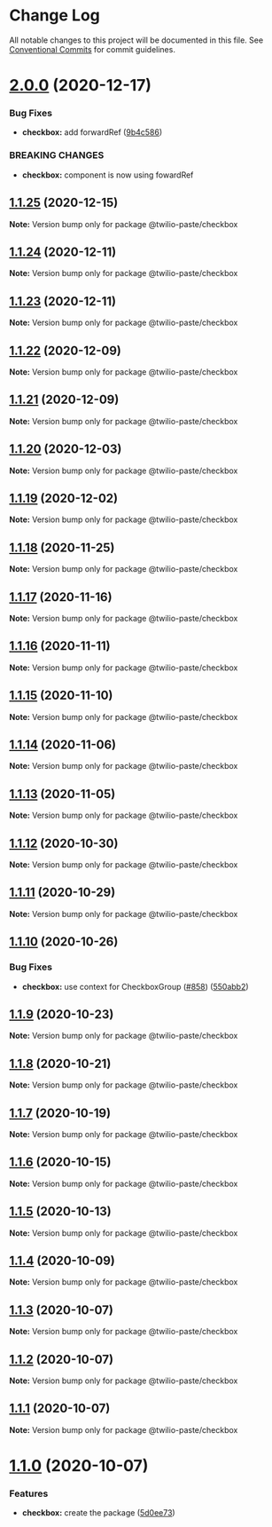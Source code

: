 # Change Log

All notable changes to this project will be documented in this file.
See [Conventional Commits](https://conventionalcommits.org) for commit guidelines.

# [2.0.0](https://github.com/twilio-labs/paste/compare/@twilio-paste/checkbox@1.1.25...@twilio-paste/checkbox@2.0.0) (2020-12-17)


### Bug Fixes

* **checkbox:** add forwardRef ([9b4c586](https://github.com/twilio-labs/paste/commit/9b4c58658c3bc96f16d2d213e8f00d4b1acd2a55))


### BREAKING CHANGES

* **checkbox:** component is now using fowardRef





## [1.1.25](https://github.com/twilio-labs/paste/compare/@twilio-paste/checkbox@1.1.24...@twilio-paste/checkbox@1.1.25) (2020-12-15)

**Note:** Version bump only for package @twilio-paste/checkbox





## [1.1.24](https://github.com/twilio-labs/paste/compare/@twilio-paste/checkbox@1.1.23...@twilio-paste/checkbox@1.1.24) (2020-12-11)

**Note:** Version bump only for package @twilio-paste/checkbox





## [1.1.23](https://github.com/twilio-labs/paste/compare/@twilio-paste/checkbox@1.1.22...@twilio-paste/checkbox@1.1.23) (2020-12-11)

**Note:** Version bump only for package @twilio-paste/checkbox





## [1.1.22](https://github.com/twilio-labs/paste/compare/@twilio-paste/checkbox@1.1.21...@twilio-paste/checkbox@1.1.22) (2020-12-09)

**Note:** Version bump only for package @twilio-paste/checkbox





## [1.1.21](https://github.com/twilio-labs/paste/compare/@twilio-paste/checkbox@1.1.20...@twilio-paste/checkbox@1.1.21) (2020-12-09)

**Note:** Version bump only for package @twilio-paste/checkbox





## [1.1.20](https://github.com/twilio-labs/paste/compare/@twilio-paste/checkbox@1.1.19...@twilio-paste/checkbox@1.1.20) (2020-12-03)

**Note:** Version bump only for package @twilio-paste/checkbox





## [1.1.19](https://github.com/twilio-labs/paste/compare/@twilio-paste/checkbox@1.1.18...@twilio-paste/checkbox@1.1.19) (2020-12-02)

**Note:** Version bump only for package @twilio-paste/checkbox





## [1.1.18](https://github.com/twilio-labs/paste/compare/@twilio-paste/checkbox@1.1.17...@twilio-paste/checkbox@1.1.18) (2020-11-25)

**Note:** Version bump only for package @twilio-paste/checkbox





## [1.1.17](https://github.com/twilio-labs/paste/compare/@twilio-paste/checkbox@1.1.16...@twilio-paste/checkbox@1.1.17) (2020-11-16)

**Note:** Version bump only for package @twilio-paste/checkbox





## [1.1.16](https://github.com/twilio-labs/paste/compare/@twilio-paste/checkbox@1.1.15...@twilio-paste/checkbox@1.1.16) (2020-11-11)

**Note:** Version bump only for package @twilio-paste/checkbox





## [1.1.15](https://github.com/twilio-labs/paste/compare/@twilio-paste/checkbox@1.1.14...@twilio-paste/checkbox@1.1.15) (2020-11-10)

**Note:** Version bump only for package @twilio-paste/checkbox





## [1.1.14](https://github.com/twilio-labs/paste/compare/@twilio-paste/checkbox@1.1.13...@twilio-paste/checkbox@1.1.14) (2020-11-06)

**Note:** Version bump only for package @twilio-paste/checkbox





## [1.1.13](https://github.com/twilio-labs/paste/compare/@twilio-paste/checkbox@1.1.12...@twilio-paste/checkbox@1.1.13) (2020-11-05)

**Note:** Version bump only for package @twilio-paste/checkbox





## [1.1.12](https://github.com/twilio-labs/paste/compare/@twilio-paste/checkbox@1.1.11...@twilio-paste/checkbox@1.1.12) (2020-10-30)

**Note:** Version bump only for package @twilio-paste/checkbox





## [1.1.11](https://github.com/twilio-labs/paste/compare/@twilio-paste/checkbox@1.1.10...@twilio-paste/checkbox@1.1.11) (2020-10-29)

**Note:** Version bump only for package @twilio-paste/checkbox





## [1.1.10](https://github.com/twilio-labs/paste/compare/@twilio-paste/checkbox@1.1.9...@twilio-paste/checkbox@1.1.10) (2020-10-26)


### Bug Fixes

* **checkbox:** use context for CheckboxGroup ([#858](https://github.com/twilio-labs/paste/issues/858)) ([550abb2](https://github.com/twilio-labs/paste/commit/550abb2d2febaf94ec0752f4bbe2cedfc3e17563))





## [1.1.9](https://github.com/twilio-labs/paste/compare/@twilio-paste/checkbox@1.1.8...@twilio-paste/checkbox@1.1.9) (2020-10-23)

**Note:** Version bump only for package @twilio-paste/checkbox





## [1.1.8](https://github.com/twilio-labs/paste/compare/@twilio-paste/checkbox@1.1.7...@twilio-paste/checkbox@1.1.8) (2020-10-21)

**Note:** Version bump only for package @twilio-paste/checkbox





## [1.1.7](https://github.com/twilio-labs/paste/compare/@twilio-paste/checkbox@1.1.6...@twilio-paste/checkbox@1.1.7) (2020-10-19)

**Note:** Version bump only for package @twilio-paste/checkbox





## [1.1.6](https://github.com/twilio-labs/paste/compare/@twilio-paste/checkbox@1.1.5...@twilio-paste/checkbox@1.1.6) (2020-10-15)

**Note:** Version bump only for package @twilio-paste/checkbox





## [1.1.5](https://github.com/twilio-labs/paste/compare/@twilio-paste/checkbox@1.1.4...@twilio-paste/checkbox@1.1.5) (2020-10-13)

**Note:** Version bump only for package @twilio-paste/checkbox





## [1.1.4](https://github.com/twilio-labs/paste/compare/@twilio-paste/checkbox@1.1.3...@twilio-paste/checkbox@1.1.4) (2020-10-09)

**Note:** Version bump only for package @twilio-paste/checkbox





## [1.1.3](https://github.com/twilio-labs/paste/compare/@twilio-paste/checkbox@1.1.2...@twilio-paste/checkbox@1.1.3) (2020-10-07)

**Note:** Version bump only for package @twilio-paste/checkbox





## [1.1.2](https://github.com/twilio-labs/paste/compare/@twilio-paste/checkbox@1.1.1...@twilio-paste/checkbox@1.1.2) (2020-10-07)

**Note:** Version bump only for package @twilio-paste/checkbox





## [1.1.1](https://github.com/twilio-labs/paste/compare/@twilio-paste/checkbox@1.1.0...@twilio-paste/checkbox@1.1.1) (2020-10-07)

**Note:** Version bump only for package @twilio-paste/checkbox





# [1.1.0](https://github.com/twilio-labs/paste/compare/@twilio-paste/checkbox@0.0.2...@twilio-paste/checkbox@1.1.0) (2020-10-07)


### Features

* **checkbox:** create the package ([5d0ee73](https://github.com/twilio-labs/paste/commit/5d0ee731e329560b6619cb36f0af525879001748))
